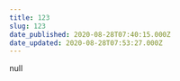 ```yaml
---
title: 123
slug: 123
date_published: 2020-08-28T07:40:15.000Z
date_updated: 2020-08-28T07:53:27.000Z
---
```


null

